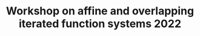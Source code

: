 ---
title: "Workshop on affine and overlapping iterated function systems 2022"
collection: conferences
permalink: /conference/2021-AGENT-forum
startdate: 2022-05-10
enddate: 2022-05-12
venue: 'University of Bristol'
location: 'UK'
link: 'https://www.troscheit.eu/workshop2022/index.html'
---
